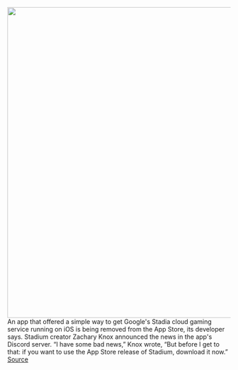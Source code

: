 <img src='https://cdn.vox-cdn.com/thumbor/FRyNIG4GdiToc9QO2eeEx1Ee0xo=/0x0:600x337/1200x800/filters:focal(252x121:348x217)/cdn.vox-cdn.com/uploads/chorus_image/image/67659331/Stadia_03_19_19.0.jpg' width='700px' /><br/>
An app that offered a simple way to get Google's Stadia cloud gaming service running on iOS is being removed from the App Store, its developer says. Stadium creator Zachary Knox announced the news in the app's Discord server. “I have some bad news,” Knox wrote, “But before I get to that: if you want to use the App Store release of Stadium, download it now.”
<a href='https://www.theverge.com/2020/10/20/21524665/stadium-stadia-browser-app-store-ios-apple-workaround-game-streaming'> Source <a/>